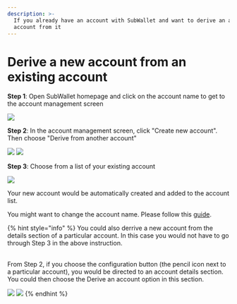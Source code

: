 ```yaml
---
description: >-
  If you already have an account with SubWallet and want to derive an additional
  account from it
---
```


# Derive a new account from an existing account

**Step 1**: Open SubWallet homepage and click on the account name to get to the account management screen

![](<../../.gitbook/assets/image (63).png>)

**Step 2**: In the account management screen, click "Create new account". Then choose "Derive from another account"

![](<../../.gitbook/assets/image (59).png>) ![](<../../.gitbook/assets/image (43).png>)

**Step 3**: Choose from a list of your existing account

![](<../../.gitbook/assets/image (24).png>)

Your new account would be automatically created and added to the account list.&#x20;

You might want to change the account name. Please follow this [guide](switch-between-accounts-and-change-account-name.md).



{% hint style="info" %}
You could also derrive a new account from the details section of a particular account. In this case you would not have to go through Step 3 in the above instruction.&#x20;

\
From Step 2, if you choose the configuration button (the pencil icon next to a particular account), you would be directed to an account details section. You could then choose the Derive an account option in this section.&#x20;

![](<../../.gitbook/assets/image (40).png>) ![](<../../.gitbook/assets/image (7) (4).png>)
{% endhint %}



